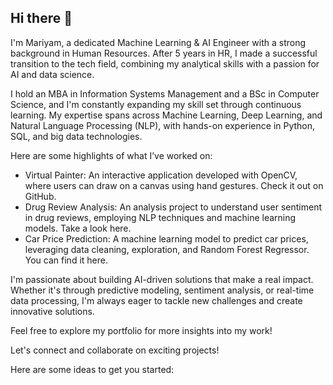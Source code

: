 ## Hi there 👋

I'm Mariyam, a dedicated Machine Learning & AI Engineer with a strong background in Human Resources. After 5 years in HR, I made a successful transition to the tech field, combining my analytical skills with a passion for AI and data science.

I hold an MBA in Information Systems Management and a BSc in Computer Science, and I'm constantly expanding my skill set through continuous learning. My expertise spans across Machine Learning, Deep Learning, and Natural Language Processing (NLP), with hands-on experience in Python, SQL, and big data technologies.

Here are some highlights of what I’ve worked on:
 - Virtual Painter: An interactive application developed with OpenCV, where users can draw on a canvas using hand gestures. Check it out on GitHub.
 - Drug Review Analysis: An analysis project to understand user sentiment in drug reviews, employing NLP techniques and machine learning models. Take a look here.
 - Car Price Prediction: A machine learning model to predict car prices, leveraging data cleaning, exploration, and Random Forest Regressor. You can find it here.

I'm passionate about building AI-driven solutions that make a real impact. Whether it's through predictive modeling, sentiment analysis, or real-time data processing, I'm always eager to tackle new challenges and create innovative solutions.

Feel free to explore my portfolio for more insights into my work!

Let's connect and collaborate on exciting projects!

Here are some ideas to get you started:


